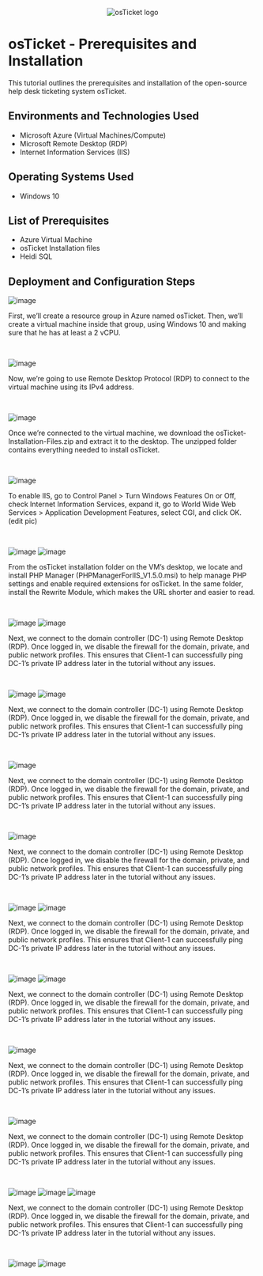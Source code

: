 <p align="center">
<img src="https://i.imgur.com/Clzj7Xs.png" alt="osTicket logo"/>
</p>

<h1>osTicket - Prerequisites and Installation</h1>
This tutorial outlines the prerequisites and installation of the open-source help desk ticketing system osTicket.<br />




<h2>Environments and Technologies Used</h2>

- Microsoft Azure (Virtual Machines/Compute)
- Microsoft Remote Desktop (RDP)
- Internet Information Services (IIS)

<h2>Operating Systems Used </h2>

- Windows 10</b> 

<h2>List of Prerequisites</h2>

- Azure Virtual Machine
- osTicket Installation files
- Heidi SQL

<h2>Deployment and Configuration Steps</h2>

<p>

![image](https://github.com/user-attachments/assets/0518c45f-4265-4230-a38d-fa0470d7d2b0)
</p>
<p>
First, we’ll create a resource group in Azure named osTicket. Then, we’ll create a virtual machine inside that group, using Windows 10  and making sure that he has at least a 2 vCPU. 
</p>
<br />

<p>

![image](https://github.com/user-attachments/assets/a02112ea-2fdc-475e-998b-14add626382e)
</p>
<p>
Now, we’re going to use Remote Desktop Protocol (RDP) to connect to the virtual machine using its IPv4 address.
</p>
<br />

<p>

![image](https://github.com/user-attachments/assets/970e440c-05ba-430f-8142-d08b3cfec2ec)
</p>
<p>
Once we’re connected to the virtual machine, we download the osTicket-Installation-Files.zip and extract it to the desktop. The unzipped folder contains everything needed to install osTicket.
</p>
<br />

<p>
  
![image](https://github.com/user-attachments/assets/7607ba3c-2c67-48c8-b891-9ec016421a14)
</p>
<p>
To enable IIS, go to Control Panel > Turn Windows Features On or Off, check Internet Information Services, expand it, go to World Wide Web Services > Application Development Features, select CGI, and click OK. (edit pic)
</p>
<br />

<p>

![image](https://github.com/user-attachments/assets/a1796c37-9563-4363-9b10-676c06948290)
![image](https://github.com/user-attachments/assets/d4413cf4-ce4b-4bcd-9b9f-80cbc6471325)
</p>
<p>
From the osTicket installation folder on the VM’s desktop, we locate and install PHP Manager (PHPManagerForIIS_V1.5.0.msi) to help manage PHP settings and enable required extensions for osTicket. In the same folder, install the Rewrite Module, which makes  the URL shorter and easier to read.
</p>
<br />

<p>

![image](https://github.com/user-attachments/assets/d921d00b-1536-4642-a5e3-2e4199930986)
![image](https://github.com/user-attachments/assets/7da7bee9-73cd-4624-a1f1-40382105ece4)
</p>
<p>
Next, we connect to the domain controller (DC-1) using Remote Desktop (RDP). Once logged in, we disable the firewall for the domain, private, and public network profiles. This ensures that Client-1 can successfully ping DC-1’s private IP address later in the tutorial without any issues.
</p>
<br />

<p>

![image](https://github.com/user-attachments/assets/50c2d040-66e4-4f1f-85cb-514f92e1fc4a)
![image](https://github.com/user-attachments/assets/9347d20a-6ee0-48c1-b57c-04a1fde11788)
</p>
<p>
Next, we connect to the domain controller (DC-1) using Remote Desktop (RDP). Once logged in, we disable the firewall for the domain, private, and public network profiles. This ensures that Client-1 can successfully ping DC-1’s private IP address later in the tutorial without any issues.
</p>
<br />

<p>

![image](https://github.com/user-attachments/assets/ab6bd7f7-6e80-4ccf-b2e4-5f87cee67cbc)
</p>
<p>
Next, we connect to the domain controller (DC-1) using Remote Desktop (RDP). Once logged in, we disable the firewall for the domain, private, and public network profiles. This ensures that Client-1 can successfully ping DC-1’s private IP address later in the tutorial without any issues.
</p>
<br />

<p>

![image](https://github.com/user-attachments/assets/4488f474-94d0-40e6-9ffd-28a1eb856577)
</p>
<p>
Next, we connect to the domain controller (DC-1) using Remote Desktop (RDP). Once logged in, we disable the firewall for the domain, private, and public network profiles. This ensures that Client-1 can successfully ping DC-1’s private IP address later in the tutorial without any issues.
</p>
<br />

<p>

![image](https://github.com/user-attachments/assets/32727eb2-ef29-402b-b602-ea995cbf3f9f)
![image](https://github.com/user-attachments/assets/0ac73c58-84ea-4866-a33f-620f1c1e1899)
</p>
<p>
Next, we connect to the domain controller (DC-1) using Remote Desktop (RDP). Once logged in, we disable the firewall for the domain, private, and public network profiles. This ensures that Client-1 can successfully ping DC-1’s private IP address later in the tutorial without any issues.
</p>
<br />

<p>
  
![image](https://github.com/user-attachments/assets/73aa6c4b-1d1f-4562-9299-874861ce29a3)
![image](https://github.com/user-attachments/assets/6d178302-5dae-4b2f-a709-14aa3ee26015)
</p>
<p>
Next, we connect to the domain controller (DC-1) using Remote Desktop (RDP). Once logged in, we disable the firewall for the domain, private, and public network profiles. This ensures that Client-1 can successfully ping DC-1’s private IP address later in the tutorial without any issues.
</p>
<br />

<p>
  
![image](https://github.com/user-attachments/assets/059d0556-56e8-4491-82bc-6e191e86c253)
</p>
<p>
Next, we connect to the domain controller (DC-1) using Remote Desktop (RDP). Once logged in, we disable the firewall for the domain, private, and public network profiles. This ensures that Client-1 can successfully ping DC-1’s private IP address later in the tutorial without any issues.
</p>
<br />

<p>
  
![image](https://github.com/user-attachments/assets/e0334842-8ab5-490f-a1ea-a740e34b7177)
</p>
<p>
Next, we connect to the domain controller (DC-1) using Remote Desktop (RDP). Once logged in, we disable the firewall for the domain, private, and public network profiles. This ensures that Client-1 can successfully ping DC-1’s private IP address later in the tutorial without any issues.
</p>
<br />

<p>
  
![image](https://github.com/user-attachments/assets/250c696d-6d00-4583-88d8-98e01209eab6)
![image](https://github.com/user-attachments/assets/171542a4-31f7-4753-8975-b8c0bdf34fc8)
![image](https://github.com/user-attachments/assets/5c8281be-f553-4eb1-b284-3b5e7740130a)

</p>
<p>
Next, we connect to the domain controller (DC-1) using Remote Desktop (RDP). Once logged in, we disable the firewall for the domain, private, and public network profiles. This ensures that Client-1 can successfully ping DC-1’s private IP address later in the tutorial without any issues.
</p>
<br />


![image](https://github.com/user-attachments/assets/77839da6-d0b5-43ad-b246-febdc0c3fefe)
![image](https://github.com/user-attachments/assets/5f9d9a78-7b74-41d6-a626-9b2772e8c04c)
